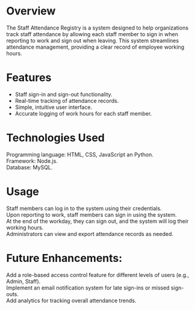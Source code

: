 
# **Overview**
The Staff Attendance Registry is a system designed to help organizations track staff attendance by allowing each staff member to sign in when reporting to work and sign out when leaving. This system streamlines attendance management, providing a clear record of employee working hours.

# **Features**
- Staff sign-in and sign-out functionality.  
- Real-time tracking of attendance records.  
- Simple, intuitive user interface.  
- Accurate logging of work hours for each staff member.  

# **Technologies Used**
Programming language: HTML, CSS, JavaScript an Python.  
Framework: Node.js.  
Database: MySQL.  

# **Usage**
Staff members can log in to the system using their credentials.  
Upon reporting to work, staff members can sign in using the system.  
At the end of the workday, they can sign out, and the system will log their working hours.  
Administrators can view and export attendance records as needed.  

# **Future Enhancements**:
Add a role-based access control feature for different levels of users (e.g., Admin, Staff).  
Implement an email notification system for late sign-ins or missed sign-outs.  
Add analytics for tracking overall attendance trends.  
